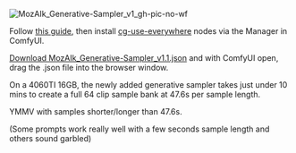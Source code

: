![MozAIk_Generative-Sampler_v1_gh-pic-no-wf](https://github.com/user-attachments/assets/760e7e23-4aa9-4556-bfe3-e7d2a771b63c)

Follow [this guide](https://github.com/GomuSkelly/MozAIk/edit/main/README.md), then install [cg-use-everywhere](https://github.com/chrisgoringe/cg-use-everywhere) nodes via the Manager in ComfyUI.

[Download MozAIk_Generative-Sampler_v1.1.json](https://github.com/GomuSkelly/MozAIk/blob/main/MozAIk_Generative-Sampler/MozAIk_Generative-Sampler_v1.1.json) and with ComfyUI open, drag the .json file into the browser window.

On a 4060TI 16GB, the newly added generative sampler takes just under 10 mins to create a full 64 clip sample bank at 47.6s per sample length.

YMMV with samples shorter/longer than 47.6s.

(Some prompts work really well with a few seconds sample length and others sound garbled)


